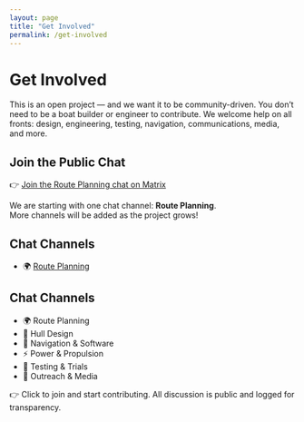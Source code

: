 ```yaml
---
layout: page
title: "Get Involved"
permalink: /get-involved
---
```


# Get Involved

This is an open project — and we want it to be community-driven. You don’t need to be a boat builder or engineer to contribute. We welcome help on all fronts: design, engineering, testing, navigation, communications, media, and more.


## Join the Public Chat

👉 [Join the Route Planning chat on Matrix](https://matrix.to/#/#route-planning:matrix.org)

We are starting with one chat channel: **Route Planning**.  
More channels will be added as the project grows!

## Chat Channels

- 🌍 [Route Planning](https://matrix.to/#/#route-planning:matrix.org)  


## Chat Channels

- 🌍 Route Planning  
- 🚤 Hull Design  
- 🧭 Navigation & Software  
- ⚡ Power & Propulsion  
- 🧪 Testing & Trials  
- 📢 Outreach & Media  

👉 Click to join and start contributing. All discussion is public and logged for transparency.
